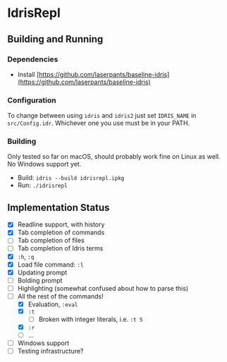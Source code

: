 # IdrisRepl

## Building and Running

### Dependencies

- Install [https://github.com/laserpants/baseline-idris](https://github.com/laserpants/baseline-idris)

### Configuration

To change between using `idris` and `idris2` just set `IDRIS_NAME` in `src/Config.idr`. Whichever one you use must be in your PATH.

### Building

Only tested so far on macOS, should probably work fine on Linux as well. No Windows support yet.

- Build: `idris --build idrisrepl.ipkg`
- Run: `./idrisrepl`

## Implementation Status

- [x] Readline support, with history
- [x] Tab completion of commands
- [ ] Tab completion of files
- [ ] Tab completion of Idris terms
- [x] `:h`, `:q`
- [x] Load file command: `:l`
- [x] Updating prompt
- [ ] Bolding prompt
- [ ] Highlighting (somewhat confused about how to parse this)
- [ ] All the rest of the commands!
    - [x] Evaluation, `:eval`
    - [x] `:t`
        - [ ] Broken with integer literals, i.e. `:t 5`
    - [x] `:r`
    - [ ] ...
- [ ] Windows support
- [ ] Testing infrastructure?
